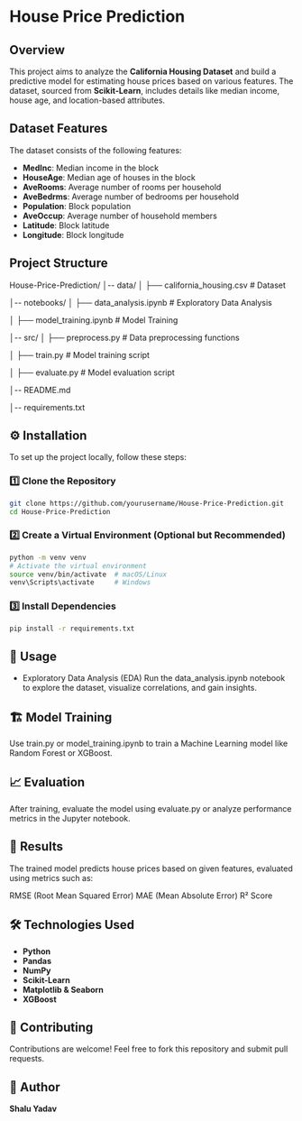 #  House Price Prediction  

##  Overview  
This project aims to analyze the **California Housing Dataset** and build a predictive model for estimating house prices based on various features. The dataset, sourced from **Scikit-Learn**, includes details like median income, house age, and location-based attributes.  

##  Dataset Features  
The dataset consists of the following features:  
- **MedInc**: Median income in the block  
- **HouseAge**: Median age of houses in the block  
- **AveRooms**: Average number of rooms per household  
- **AveBedrms**: Average number of bedrooms per household  
- **Population**: Block population  
- **AveOccup**: Average number of household members  
- **Latitude**: Block latitude  
- **Longitude**: Block longitude  

##  Project Structure 

House-Price-Prediction/ │-- data/ │ ├── california_housing.csv # Dataset

│-- notebooks/ │ ├── data_analysis.ipynb # Exploratory Data Analysis

│ ├── model_training.ipynb # Model Training

│-- src/ │ ├── preprocess.py # Data preprocessing functions

│ ├── train.py # Model training script

│ ├── evaluate.py # Model evaluation script

│-- README.md

│-- requirements.txt


## ⚙️  Installation  
To set up the project locally, follow these steps:  

### 1️⃣ Clone the Repository  
```bash
git clone https://github.com/yourusername/House-Price-Prediction.git  
cd House-Price-Prediction
```

### 2️⃣ Create a Virtual Environment (Optional but Recommended)
``` bash
python -m venv venv  
# Activate the virtual environment  
source venv/bin/activate  # macOS/Linux  
venv\Scripts\activate     # Windows
```
 
### 3️⃣ Install Dependencies
``` bash
pip install -r requirements.txt
```
## 🚀 Usage
- Exploratory Data Analysis (EDA)
Run the data_analysis.ipynb notebook to explore the dataset, visualize correlations, and gain insights.

## 🏗️ Model Training
Use train.py or model_training.ipynb to train a Machine Learning model like Random Forest or XGBoost.

## 📈 Evaluation
After training, evaluate the model using evaluate.py or analyze performance metrics in the Jupyter notebook.

## 🎯 Results
The trained model predicts house prices based on given features, evaluated using metrics such as:

RMSE (Root Mean Squared Error)
MAE (Mean Absolute Error)
R² Score

## 🛠️ Technologies Used
- **Python**
- **Pandas**
- **NumPy**
- **Scikit-Learn**
- **Matplotlib & Seaborn**
- **XGBoost** 

## 🤝 Contributing
Contributions are welcome! Feel free to fork this repository and submit pull requests.

## 👤 Author
**Shalu Yadav**
